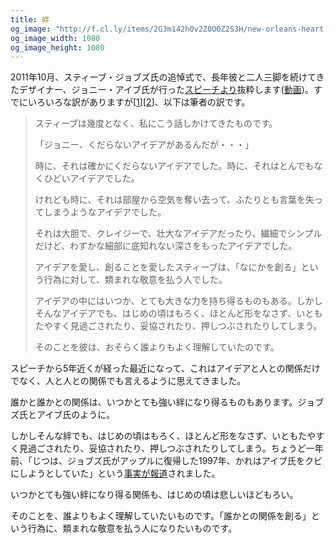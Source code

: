 ```yaml
---
title: 絆
og_image: "http://f.cl.ly/items/2G3m142h0v2Z0O0Z2S3H/new-orleans-heart.jpg"
og_image_width: 1080
og_image_height: 1080
---
```


2011年10月、スティーブ・ジョブズ氏の追悼式で、長年彼と二人三脚を続けてきたデザイナー、ジョニー・アイブ氏が行った[スピーチより](http://fortune.com/2011/10/24/jonathan-ive-on-steve-jobs-and-the-fragility-of-ideas/)抜粋します([動画](https://www.youtube.com/watch?v=6PcbNAKXm8w))。すでにいろいろな訳がありますが[[1](https://maclalala2.wordpress.com/2011/10/30/%E3%82%B8%E3%83%A7%E3%83%8B%E3%83%BC%E3%83%BB%E3%82%A2%E3%82%A4%E3%83%96%E3%81%AE%E8%BF%BD%E6%82%BC%E3%82%B9%E3%83%94%E3%83%BC%E3%83%81/)][[2](http://macfan.jp/macfan/2011/11/28/a_celebration_of_ste.html)]、以下は筆者の訳です。

> スティーブは幾度となく、私にこう話しかけてきたものです。
>
> 「ジョニー、くだらないアイデアがあるんだが・・・」
>
> 時に、それは確かにくだらないアイデアでした。時に、それはとんでもなくひどいアイデアでした。
>
> けれども時に、それは部屋から空気を奪い去って、ふたりとも言葉を失ってしまうようなアイデアでした。
>
> それは大胆で、クレイジーで、壮大なアイデアだったり、繊細でシンプルだけど、わずかな細部に底知れない深さをもったアイデアでした。
>
> アイデアを愛し、創ることを愛したスティーブは、「なにかを創る」という行為に対して、類まれな敬意を払う人でした。
>
> アイデアの中にはいつか、とても大きな力を持ち得るものもある。しかしそんなアイデアでも、はじめの頃はもろく、ほとんど形をなさず、いともたやすく見過ごされたり、妥協されたり、押しつぶされたりしてしまう。
>
> そのことを彼は、おそらく誰よりもよく理解していたのです。

スピーチから5年近くが経った最近になって、これはアイデアと人との関係だけでなく、人と人との関係でも言えるように思えてきました。

誰かと誰かとの関係は、いつかとても強い絆になり得るものもあります。ジョブズ氏とアイブ氏のように。

しかしそんな絆でも、はじめの頃はもろく、ほとんど形をなさず、いともたやすく見過ごされたり、妥協されたり、押しつぶされたりしてしまう。ちょうど一年前、「じつは、ジョブズ氏がアップルに復帰した1997年、かれはアイブ氏をクビにしようとしていた」という[事実が報道](http://www.nbcnews.com/tech/apple/steve-jobs-almost-fired-now-famed-designer-jony-ive-n328511)されました。

いつかとても強い絆になり得る関係も、はじめの頃は悲しいほどもろい。

そのことを、誰よりもよく理解していたいものです。「誰かとの関係を創る」という行為に、類まれな敬意を払う人になりたいものです。
